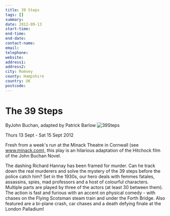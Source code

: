 ```yaml
---
title: 39 Steps
tags: []
summary: 
date: 2012-09-13
start-time: 
end-time: 
end-date: 
contact-name: 
email: 
telephone: 
website: 
address1: 
address2: 
city: Romsey
county: Hampshire
country: UK
postcode: 
---
```

# The 39 Steps

ByJohn Buchan, adapted by Patrick Barlow ![39Steps](images/events/39Steps.jpg)

Thurs 13 Sept - Sat 15 Sept 2012

Fresh from a week's run at the Minack Theatre in Cornwall (see [www.minack.com)](http://www.minack.com/), this play is an hilarious adaptation of the Hitchock film of the John Buchan Novel.

The dashing Richard Hannay has been framed for murder. Can he track down the real murderers and solve the mystery of the 39 steps before the police catch him? Set in the 1930s, our hero deals with femmes fatales, assassins, spies, mad professors and a host of colourful characters. Multiple parts are played by three of the actors (at least 30 between them). The action is fast and furious with an accent on physical comedy - with chases on the Flying Scotsman steam train and under the Forth Bridge. Also featured are a bi-plane crash, car chases and a death defying finale at the London Palladium!

